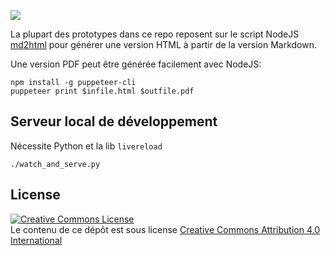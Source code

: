 [![](https://travis-ci.org/Lucas-C/jdr.svg?branch=master)](https://travis-ci.org/Lucas-C/jdr)

La plupart des prototypes dans ce repo reposent sur le script NodeJS [md2html](https://github.com/Lucas-C/linux_configuration/blob/master/bin/md2html.js)
pour générer une version HTML à partir de la version Markdown.

Une version PDF peut être générée facilement avec NodeJS:

    npm install -g puppeteer-cli
    puppeteer print $infile.html $outfile.pdf

## Serveur local de développement

Nécessite Python et la lib `livereload`

    ./watch_and_serve.py

## License

<a rel="license" href="http://creativecommons.org/licenses/by/4.0/"><img alt="Creative Commons License" style="border-width:0" src="https://i.creativecommons.org/l/by/4.0/88x31.png" /></a><br />Le contenu de ce dépôt est sous license <a rel="license" href="http://creativecommons.org/licenses/by/4.0/">Creative Commons Attribution 4.0 International</a>

<!--
Ideas:
- https://css-tricks.com/almanac/properties/s/shape-outside/ -> limited to float right / left
- JS animations to integrate:
  * https://www.dwitter.net/d/1494
  * https://www.dwitter.net/d/888
  * https://www.dwitter.net/d/1231
  * https://www.dwitter.net/d/4509
Cool manuscript fonts:
- https://www.dafont.com/fr/handwriting3.font?l[]=10&l[]=1
-->
